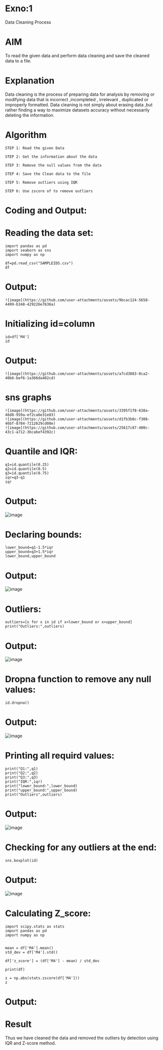 # Exno:1
Data Cleaning Process

 # AIM
To read the given data and perform data cleaning and save the cleaned data to a file.

# Explanation
Data cleaning is the process of preparing data for analysis by removing or modifying data that is incorrect ,incompleted , irrelevant , duplicated or improperly formatted. Data cleaning is not simply about erasing data ,but rather finding a way to maximize datasets accuracy without necessarily deleting the information.

# Algorithm
```
STEP 1: Read the given Data

STEP 2: Get the information about the data

STEP 3: Remove the null values from the data

STEP 4: Save the Clean data to the file

STEP 5: Remove outliers using IQR

STEP 6: Use zscore of to remove outliers
```

# Coding and Output:
# Reading the data set:
```
import pandas as pd
import seaborn as sns
import numpy as np

df=pd.read_csv("SAMPLEIDS.csv")
df
```
# Output:
```
![image](https://github.com/user-attachments/assets/9bcac124-5658-4499-b348-429226e7636a)
```
# Initializing id=column
```
id=df['M4']
id
```
# Output:
```
![image](https://github.com/user-attachments/assets/a7cd3883-0ca2-40b6-bef6-1a366da402cd)
```
# sns graphs
```
![image](https://github.com/user-attachments/assets/3395f1f8-638a-46d8-959a-ef2ca6e31e83)
![image](https://github.com/user-attachments/assets/d1fb3b8c-f308-46bf-8784-7212629cd08e)
![image](https://github.com/user-attachments/assets/25617c87-400c-43c1-a712-3bcabef4392c)
```
# Quantile and IQR:
```
q1=id.quantile(0.25)
q2=id.quantile(0.5)
q3=id.quantile(0.75)
iqr=q3-q1
iqr
```
# Output:
![image](https://github.com/user-attachments/assets/f9ec0a17-cc86-4a68-9e5b-f3417012043b)
# Declaring bounds:
```
lower_bound=q1-1.5*iqr
upper_bound=q3+1.5*iqr
lower_bound,upper_bound
```
# Output:
![image](https://github.com/user-attachments/assets/f9f62c15-0012-43be-96dd-badac2ed3efe)
# Outliers:
```
outliers=[x for x in id if x<lower_bound or x>upper_bound]
print("Outliers:",outliers)
```
# Output:

![image](https://github.com/user-attachments/assets/56d26ec7-eac0-4c95-bc4a-463551c4eea0)
# Dropna function to remove any null values:
```
id.dropna()
```
 # Output:

 ![image](https://github.com/user-attachments/assets/e8cf0b3e-a543-4ab9-917e-d4977989f9b7)

 # Printing all requird values:
```
print("Q1:",q1)
print("Q2:",q2)
print("Q3:",q3)
print("IQR:",iqr)
print("lower_bound:",lower_bound)
print("upper_bound:",upper_bound)
print("Outliers",outliers)
```
# Output:

![image](https://github.com/user-attachments/assets/559eb9a0-7cb8-407b-8c69-f9bf196d4c85)
# Checking for any outliers at the end:
```
sns.boxplot(id)
```
# Output:

![image](https://github.com/user-attachments/assets/a266ea20-010f-4545-9faa-9fccfbfc67b5)
 # Calculating Z_score:
 ```
import scipy.stats as stats
import pandas as pd
import numpy as np


mean = df['M4'].mean()
std_dev = df['M4'].std()

df['z_score'] = (df['M4'] - mean) / std_dev

print(df)

z = np.abs(stats.zscore(df['M4']))
z
```
 # Output:

  # Result
 Thus we have cleaned the data and removed the outliers by detection using IQR and Z-score method.










